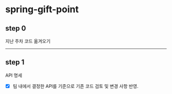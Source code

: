 # spring-gift-point

## step 0

지난 주차 코드 옮겨오기

---

## step 1

API 명세

- [x] 팀 내에서 결정한 API를 기준으로 기존 코드 검토 및 변경 사항 반영.